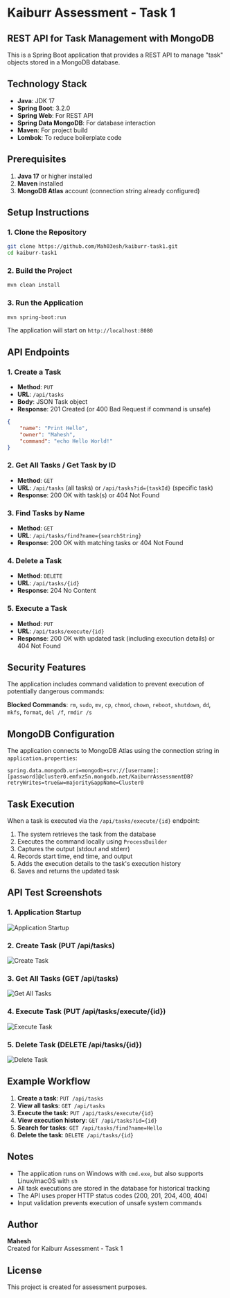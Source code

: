 # Kaiburr Assessment - Task 1
## REST API for Task Management with MongoDB

This is a Spring Boot application that provides a REST API to manage "task" objects stored in a MongoDB database.

## Technology Stack

- **Java**: JDK 17
- **Spring Boot**: 3.2.0
- **Spring Web**: For REST API
- **Spring Data MongoDB**: For database interaction
- **Maven**: For project build
- **Lombok**: To reduce boilerplate code

## Prerequisites

1. **Java 17** or higher installed
2. **Maven** installed
3. **MongoDB Atlas** account (connection string already configured)

## Setup Instructions

### 1. Clone the Repository

```bash
git clone https://github.com/Mah03esh/kaiburr-task1.git
cd kaiburr-task1
```

### 2. Build the Project

```bash
mvn clean install
```

### 3. Run the Application

```bash
mvn spring-boot:run
```

The application will start on `http://localhost:8080`

## API Endpoints

### 1. Create a Task
- **Method**: `PUT`
- **URL**: `/api/tasks`
- **Body**: JSON Task object
- **Response**: 201 Created (or 400 Bad Request if command is unsafe)

```json
{
    "name": "Print Hello",
    "owner": "Mahesh",
    "command": "echo Hello World!"
}
```

### 2. Get All Tasks / Get Task by ID
- **Method**: `GET`
- **URL**: `/api/tasks` (all tasks) or `/api/tasks?id={taskId}` (specific task)
- **Response**: 200 OK with task(s) or 404 Not Found

### 3. Find Tasks by Name
- **Method**: `GET`
- **URL**: `/api/tasks/find?name={searchString}`
- **Response**: 200 OK with matching tasks or 404 Not Found

### 4. Delete a Task
- **Method**: `DELETE`
- **URL**: `/api/tasks/{id}`
- **Response**: 204 No Content

### 5. Execute a Task
- **Method**: `PUT`
- **URL**: `/api/tasks/execute/{id}`
- **Response**: 200 OK with updated task (including execution details) or 404 Not Found

## Security Features

The application includes command validation to prevent execution of potentially dangerous commands:

**Blocked Commands**: `rm`, `sudo`, `mv`, `cp`, `chmod`, `chown`, `reboot`, `shutdown`, `dd`, `mkfs`, `format`, `del /f`, `rmdir /s`

## MongoDB Configuration

The application connects to MongoDB Atlas using the connection string in `application.properties`:

```properties
spring.data.mongodb.uri=mongodb+srv://[username]:[password]@cluster0.emfxz5n.mongodb.net/KaiburrAssessmentDB?retryWrites=true&w=majority&appName=Cluster0
```

## Task Execution

When a task is executed via the `/api/tasks/execute/{id}` endpoint:

1. The system retrieves the task from the database
2. Executes the command locally using `ProcessBuilder`
3. Captures the output (stdout and stderr)
4. Records start time, end time, and output
5. Adds the execution details to the task's execution history
6. Saves and returns the updated task

## API Test Screenshots

### 1. Application Startup
![Application Startup](screenshots/1-start.png)

### 2. Create Task (PUT /api/tasks)
![Create Task](screenshots/2.png)

### 3. Get All Tasks (GET /api/tasks)
![Get All Tasks](screenshots/3.png)

### 4. Execute Task (PUT /api/tasks/execute/{id})
![Execute Task](screenshots/4.png)

### 5. Delete Task (DELETE /api/tasks/{id})
![Delete Task](screenshots/5.png)

## Example Workflow

1. **Create a task**: `PUT /api/tasks`
2. **View all tasks**: `GET /api/tasks`
3. **Execute the task**: `PUT /api/tasks/execute/{id}`
4. **View execution history**: `GET /api/tasks?id={id}`
5. **Search for tasks**: `GET /api/tasks/find?name=Hello`
6. **Delete the task**: `DELETE /api/tasks/{id}`

## Notes

- The application runs on Windows with `cmd.exe`, but also supports Linux/macOS with `sh`
- All task executions are stored in the database for historical tracking
- The API uses proper HTTP status codes (200, 201, 204, 400, 404)
- Input validation prevents execution of unsafe system commands

## Author

**Mahesh**  
Created for Kaiburr Assessment - Task 1

## License

This project is created for assessment purposes.
